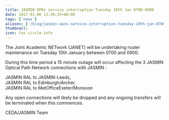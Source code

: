 ```yaml
---
title: JASMIN OPNs service interruption Tuesday 10th Jan 0700-0900
date: 2017-01-06 13:39:35+00:00
tags: ['news']
aliases: ['/blog/jasmin-opns-service-interruption-tuesday-10th-jan-0700-0900']
thumbnail: 
icon: fas circle-info
---
```

The Joint Academic NETwork (JANET) will be undertaking router maintenance on Tuesday 10th January between 0700 and 0900.


During this time period a 15 minute outage will occur affecting the 3 JASMIN Optical Path Network connections with JASMIN :


JASMIN RAL to JASMIN-Leeds,   
JASMIN RAL to Edinburgh/Archer,   
JASMIN RAL to MetOfficeExeter/Monsoon


Any open connections will likely be dropped and any ongoing transfers will be terminated when this commences.


CEDA/JASMIN Team

